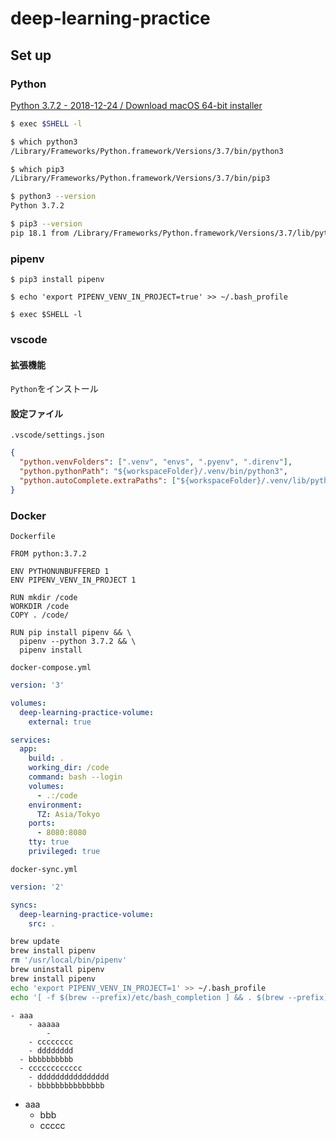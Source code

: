 # deep-learning-practice

## Set up

### Python

[Python 3.7.2 - 2018-12-24 / Download macOS 64-bit installer](https://www.python.org/ftp/python/3.7.2/python-3.7.2-macosx10.9.pkg)

```bash
$ exec $SHELL -l

$ which python3
/Library/Frameworks/Python.framework/Versions/3.7/bin/python3

$ which pip3
/Library/Frameworks/Python.framework/Versions/3.7/bin/pip3

$ python3 --version
Python 3.7.2

$ pip3 --version
pip 18.1 from /Library/Frameworks/Python.framework/Versions/3.7/lib/python3.7/site-packages/pip (python 3.7)
```

### pipenv

```
$ pip3 install pipenv

$ echo 'export PIPENV_VENV_IN_PROJECT=true' >> ~/.bash_profile

$ exec $SHELL -l
```

### vscode

#### 拡張機能

`Python`をインストール

#### 設定ファイル

`.vscode/settings.json`

```json
{
  "python.venvFolders": [".venv", "envs", ".pyenv", ".direnv"],
  "python.pythonPath": "${workspaceFolder}/.venv/bin/python3",
  "python.autoComplete.extraPaths": ["${workspaceFolder}/.venv/lib/python3.7"]
}
```

### Docker

`Dockerfile`

```docker
FROM python:3.7.2

ENV PYTHONUNBUFFERED 1
ENV PIPENV_VENV_IN_PROJECT 1

RUN mkdir /code
WORKDIR /code
COPY . /code/

RUN pip install pipenv && \
  pipenv --python 3.7.2 && \
  pipenv install
```

`docker-compose.yml`

```yml
version: '3'

volumes:
  deep-learning-practice-volume:
    external: true

services:
  app:
    build: .
    working_dir: /code
    command: bash --login
    volumes:
      - .:/code
    environment:
      TZ: Asia/Tokyo
    ports:
      - 8080:8080
    tty: true
    privileged: true
```

`docker-sync.yml`

```yml
version: '2'

syncs:
  deep-learning-practice-volume:
    src: .
```

```bash
brew update
brew install pipenv
rm '/usr/local/bin/pipenv'
brew uninstall pipenv
brew install pipenv
echo 'export PIPENV_VENV_IN_PROJECT=1' >> ~/.bash_profile
echo '[ -f $(brew --prefix)/etc/bash_completion ] && . $(brew --prefix)/etc/bash_completion' >> ~/.bash_profile
```

```
- aaa
    - aaaaa
        -
    - cccccccc
    - dddddddd
  - bbbbbbbbbb
  - cccccccccccc
    - dddddddddddddddd
    - bbbbbbbbbbbbbbb
```

- aaa
    - bbb
    - ccccc
